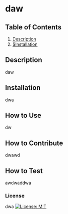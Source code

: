 # daw
## Table of Contents
1. [Description](#Description)
2. [$Installation](#Installation)
## Description
daw
## Installation
dwa
## How to Use
dw
## How to Contribute
dwawd
## How to Test
awdwaddwa
### License
dwa
[![License: MIT](https://img.shields.io/badge/License-MIT-yellow.svg)](https://opensource.org/licenses/MIT)

